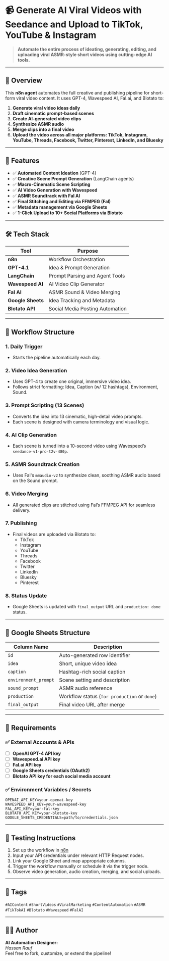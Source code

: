 # 📹 Generate AI Viral Videos with Seedance and Upload to TikTok, YouTube & Instagram

> **Automate the entire process of ideating, generating, editing, and uploading viral ASMR-style short videos using cutting-edge AI tools.**

---

## 🚀 Overview

This **n8n agent** automates the full creative and publishing pipeline for short-form viral video content. It uses GPT-4, Wavespeed AI, Fal.ai, and Blotato to:

1. **Generate viral video ideas daily**
2. **Draft cinematic prompt-based scenes**
3. **Create AI-generated video clips**
4. **Synthesize ASMR audio**
5. **Merge clips into a final video**
6. **Upload the video across all major platforms: TikTok, Instagram, YouTube, Threads, Facebook, Twitter, Pinterest, LinkedIn, and Bluesky**

---

## 🧠 Features

- ✅ **Automated Content Ideation** (GPT-4)
- ✅ **Creative Scene Prompt Generation** (LangChain agents)
- ✅ **Macro-Cinematic Scene Scripting**
- ✅ **AI Video Generation with Wavespeed**
- ✅ **ASMR Soundtrack with Fal AI**
- ✅ **Final Stitching and Editing via FFMPEG (Fal)**
- ✅ **Metadata management via Google Sheets**
- ✅ **1-Click Upload to 10+ Social Platforms via Blotato**

---

## 🛠️ Tech Stack

| Tool         | Purpose                              |
|--------------|---------------------------------------|
| **n8n**      | Workflow Orchestration                |
| **GPT-4.1**  | Idea & Prompt Generation              |
| **LangChain**| Prompt Parsing and Agent Tools        |
| **Wavespeed AI** | AI Video Clip Generator         |
| **Fal AI**   | ASMR Sound & Video Merging            |
| **Google Sheets** | Idea Tracking and Metadata       |
| **Blotato API** | Social Media Posting Automation   |

---

## 🔄 Workflow Structure

### 1. **Daily Trigger**
- Starts the pipeline automatically each day.

### 2. **Video Idea Generation**
- Uses GPT-4 to create one original, immersive video idea.
- Follows strict formatting: Idea, Caption (w/ 12 hashtags), Environment, Sound.

### 3. **Prompt Scripting (13 Scenes)**
- Converts the idea into 13 cinematic, high-detail video prompts.
- Each scene is designed with camera terminology and visual logic.

### 4. **AI Clip Generation**
- Each scene is turned into a 10-second video using Wavespeed’s `seedance-v1-pro-t2v-480p`.

### 5. **ASMR Soundtrack Creation**
- Uses Fal's `mmaudio-v2` to synthesize clean, soothing ASMR audio based on the Sound prompt.

### 6. **Video Merging**
- All generated clips are stitched using Fal’s FFMPEG API for seamless delivery.

### 7. **Publishing**
- Final videos are uploaded via Blotato to:
  - TikTok
  - Instagram
  - YouTube
  - Threads
  - Facebook
  - Twitter
  - LinkedIn
  - Bluesky
  - Pinterest

### 8. **Status Update**
- Google Sheets is updated with `final_output` URL and `production: done` status.

---

## 📁 Google Sheets Structure

| Column Name          | Description                                  |
|----------------------|----------------------------------------------|
| `id`                 | Auto-generated row identifier                |
| `idea`               | Short, unique video idea                     |
| `caption`            | Hashtag-rich social caption                  |
| `environment_prompt` | Scene setting and description                |
| `sound_prompt`       | ASMR audio reference                         |
| `production`         | Workflow status (`for production` or `done`) |
| `final_output`       | Final video URL after merge                  |

---

## 🔑 Requirements

### ✅ External Accounts & APIs
- [ ] **OpenAI GPT-4 API key**
- [ ] **Wavespeed.ai API key**
- [ ] **Fal.ai API key**
- [ ] **Google Sheets credentials (OAuth2)**
- [ ] **Blotato API key for each social media account**

### ✅ Environment Variables / Secrets
```env
OPENAI_API_KEY=your-openai-key
WAVESPEED_API_KEY=your-wavespeed-key
FAL_API_KEY=your-fal-key
BLOTATO_API_KEY=your-blotato-key
GOOGLE_SHEETS_CREDENTIALS=path/to/credentials.json
```

---

## 🧪 Testing Instructions

1. Set up the workflow in [n8n](https://n8n.io/)
2. Input your API credentials under relevant HTTP Request nodes.
3. Link your Google Sheet and map appropriate columns.
4. Trigger the workflow manually or schedule it via the trigger node.
5. Observe video generation, audio creation, merging, and social uploads.

---

## 📌 Tags

`#AIContent` `#ShortVideos` `#ViralMarketing` `#ContentAutomation` `#ASMR` `#TikTokAI` `#Blotato` `#Wavespeed` `#FalAI`

---

## 👨‍💻 Author

**AI Automation Designer:**  
_Hassan Rauf_  
Feel free to fork, customize, or extend the pipeline!
